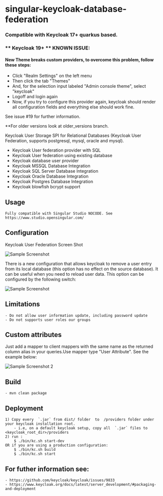 # singular-keycloak-database-federation



### Compatible with Keycloak 17+ quarkus based.

### ** Keycloak 19+ ** KNOWN ISSUE:

#### New Theme breaks custom providers, to overcome this problem, follow these steps:


 - Click "Realm Settings" on the left menu
 - Then click the tab "Themes"
 - And, for the selection input labeled "Admin console theme", select "keycloak"
 - Logoff and login again
 - Now, if you try to configure this provider again, keycloak should render all configuration fields and everything else should work fine.
 
 See issue #19 for further information.



**For older versions look at older_versions branch.


Keycloak User Storage SPI for Relational Databases (Keycloak User Federation, supports postgresql, mysql, oracle and mysql).

- Keycloak User federation provider with SQL
- Keycloak User federation using existing database
- Keycloak database user provider
- Keycloak MSSQL Database Integration 
- Keycloak SQL Server Database Integration 
- Keycloak Oracle Database Integration 
- Keycloak Postgres Database Integration 
- Keycloak blowfish bcrypt support



## Usage

    Fully compatible with Singular Studio NOCODE. See https://www.studio.opensingular.com/
    

## Configuration

Keycloak User Federation Screen Shot

![Sample Screenshot](screen.png)

There is a new configuration that allows keycloak to remove a user entry from its local database (this option has no effect on the source database). It can be useful when you need to reload user data.
This option can be configured by the following switch:

![Sample Screenshot](deleteuser.png)

## Limitations

    - Do not allow user information update, including password update
    - Do not supports user roles our groups

## Custom attributes

Just add a mapper to client mappers with the same name as the returned column alias in your queries.Use mapper type "User Attribute". See the example below:
    
![Sample Screenshot 2](screen2.png)


## Build

    - mvn clean package

## Deployment

    1) Copy every  `.jar` from dist/ folder  to  /providers folder under your keycloak installation root. 
        - i.e, on a default keycloak setup, copy all  `.jar` files to <keycloak_root_dir>/providers
    2) run :
        $ ./bin/kc.sh start-dev
    OR if you are using a production configuration:
        $ ./bin/kc.sh build
        $ ./bin/kc.sh start

## For futher information see:
    - https://github.com/keycloak/keycloak/issues/9833
    - https://www.keycloak.org/docs/latest/server_development/#packaging-and-deployment
    
    

